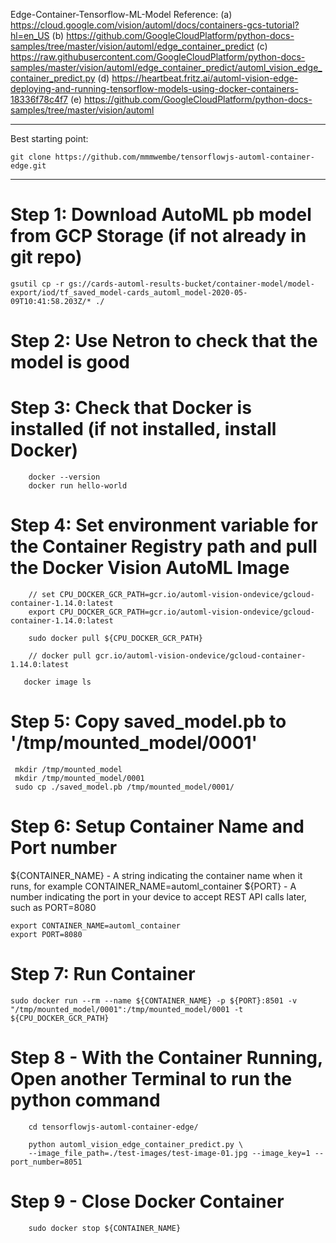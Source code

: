 Edge-Container-Tensorflow-ML-Model
Reference: 
(a) https://cloud.google.com/vision/automl/docs/containers-gcs-tutorial?hl=en_US
(b) https://github.com/GoogleCloudPlatform/python-docs-samples/tree/master/vision/automl/edge_container_predict
(c) https://raw.githubusercontent.com/GoogleCloudPlatform/python-docs-samples/master/vision/automl/edge_container_predict/automl_vision_edge_container_predict.py
(d) https://heartbeat.fritz.ai/automl-vision-edge-deploying-and-running-tensorflow-models-using-docker-containers-18336f78c4f7
(e) https://github.com/GoogleCloudPlatform/python-docs-samples/tree/master/vision/automl

--------

Best starting point: 
```
git clone https://github.com/mmmwembe/tensorflowjs-automl-container-edge.git

```
--------


# Step 1: Download AutoML pb model from GCP Storage (if not already in git repo)
```
gsutil cp -r gs://cards-automl-results-bucket/container-model/model-export/iod/tf_saved_model-cards_automl_model-2020-05-09T10:41:58.203Z/* ./
```

# Step 2: Use Netron to check that the model is good


# Step 3: Check that Docker is installed (if not installed, install Docker)
```
    docker --version
    docker run hello-world
```

# Step 4: Set environment variable for the Container Registry path and pull the Docker Vision AutoML Image
```
    // set CPU_DOCKER_GCR_PATH=gcr.io/automl-vision-ondevice/gcloud-container-1.14.0:latest
    export CPU_DOCKER_GCR_PATH=gcr.io/automl-vision-ondevice/gcloud-container-1.14.0:latest
    
    sudo docker pull ${CPU_DOCKER_GCR_PATH}

    // docker pull gcr.io/automl-vision-ondevice/gcloud-container-1.14.0:latest

   docker image ls
```

# Step 5: Copy saved_model.pb to '/tmp/mounted_model/0001'
```
 mkdir /tmp/mounted_model
 mkdir /tmp/mounted_model/0001
 sudo cp ./saved_model.pb /tmp/mounted_model/0001/

```

# Step 6: Setup Container Name and Port number

${CONTAINER_NAME} - A string indicating the container name when it runs, for example CONTAINER_NAME=automl_container
${PORT} - A number indicating the port in your device to accept REST API calls later, such as PORT=8080
```
export CONTAINER_NAME=automl_container
export PORT=8080

```
# Step 7: Run Container
```
sudo docker run --rm --name ${CONTAINER_NAME} -p ${PORT}:8501 -v "/tmp/mounted_model/0001":/tmp/mounted_model/0001 -t ${CPU_DOCKER_GCR_PATH}

```

# Step 8 - With the Container Running, Open another Terminal to run the python command
```
    cd tensorflowjs-automl-container-edge/

    python automl_vision_edge_container_predict.py \
    --image_file_path=./test-images/test-image-01.jpg --image_key=1 --port_number=8051
```

# Step 9 - Close Docker Container
```
    sudo docker stop ${CONTAINER_NAME}
```